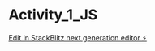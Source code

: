 # Activity_1_JS

[Edit in StackBlitz next generation editor ⚡️](https://stackblitz.com/~/github.com/MarioElDestructorXD/Activity_1_JS)
